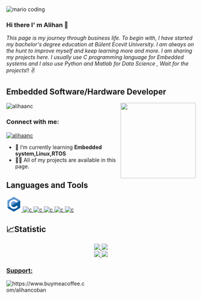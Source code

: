 

![mario coding](https://i.imgur.com/1ZvVkDc.gif)

### Hi there  I' m Alihan 👻 



*This page is my journey through business life. To begin with, I have started my bachelor's degree education at Bülent Ecevit University. I am always on the hunt to improve myself and keep learning more and more.  I am sharing my projects here. I usually use C programming language for Embedded systems and I also use Python and
Matlab for Data Science , Wait for the projects*!! ✌️


## Embedded Software/Hardware Developer 
<img src ="https://media.giphy.com/media/3oFzmkkwfOGlzZ0gxi/giphy.gif" align="right" width="200" height="200">



<p align="left"> <img src="https://komarev.com/ghpvc/?username=alihaanc&label=Profile%20views&color=0e75b6&style=flat" alt="alihaanc" /> </p>

<h3 align="left">Connect with me:</h3>
<p align="left">
<a href="https://www.linkedin.com/in/alihan-%C3%A7oban-71a832202/" target="blank"><img align="center" src="https://raw.githubusercontent.com/rahuldkjain/github-profile-readme-generator/master/src/images/icons/Social/linked-in-alt.svg" alt="alihaanc" height="30" width="40" /></a>

- 🌱 I’m currently learning **Embedded system,Linux,RTOS**
- 👨‍💻 All of my projects are available in this page.


## Languages and Tools

<a href="https://www.cprogramming.com/" rel="nofollow"> <img src="https://raw.githubusercontent.com/devicons/devicon/master/icons/c/c-original.svg" alt="c" width="40" height="40" style="max-width: 100%;"><a href="https://isocpp.org/home/terms-of-use" rel="nofollow"> <img src="https://raw.githubusercontent.com/isocpp/logos/master/cpp_logo.png" alt="c" width="40" height="40" style="max-width: 100%;"></a><a href="https://www.python.org/" rel="nofollow"> <img src="https://user-images.githubusercontent.com/93796314/208193773-3ad5bd03-c470-4452-9d56-4c9c8f5b8954.png" alt="c" width="40" height="40" style="max-width: 100%;"> </a></a><a href="https://www.mathworks.com/products/matlab.html" rel="nofollow"> <img src="https://user-images.githubusercontent.com/93796314/208193945-6f119cfb-46e5-47fb-882c-4175b03ac30f.png" alt="c" width="40" height="40" style="max-width: 100%;"> </a></a></a><a href="https://git-scm.com/" rel="nofollow"> <img src="https://user-images.githubusercontent.com/93796314/208194263-3e24ebf3-549b-4937-921e-64ea0c68400e.png" alt="c" width="40" height="40" style="max-width: 100%;"> </a><a href="https://www.kicad.org/" rel="nofollow"> <img src="https://user-images.githubusercontent.com/93796314/208251823-86d5cb85-328a-4e63-a948-708611084228.svg" alt="c" width="40" height="40" style="max-width: 100%;"> </a>

## 📈Statistic

<div align="center">
  <a href="https://github.com/alihaanc">
  <img height="180em" src="https://github-readme-stats.vercel.app/api/top-langs/?username=alihaanc&layout=compact&langs_count=7&theme=react&hide_border=true"/>
  <img height="180em" src="https://github-readme-stats.vercel.app/api?username=alihaanc&show_icons=true&theme=react&include_all_commits=true&count_private=true&hide_border=true"/>
</div>


<div align="center">     
 <img src="https://i.giphy.com/media/KzJkzjggfGN5Py6nkT/200.webp" width="100">      
 <img src="https://i.giphy.com/media/IdyAQJVN2kVPNUrojM/200.webp" width="100">      
</div>
  
  
<h3 align="left">Support:</h3>
<p><a href="https://www.buymeacoffee.com/https://www.buymeacoffee.com/alihancoban"> <img align="left" src="https://cdn.buymeacoffee.com/buttons/v2/default-yellow.png" height="50" width="210" alt="https://www.buymeacoffee.com/alihancoban" /></a></p><br><br>

  

